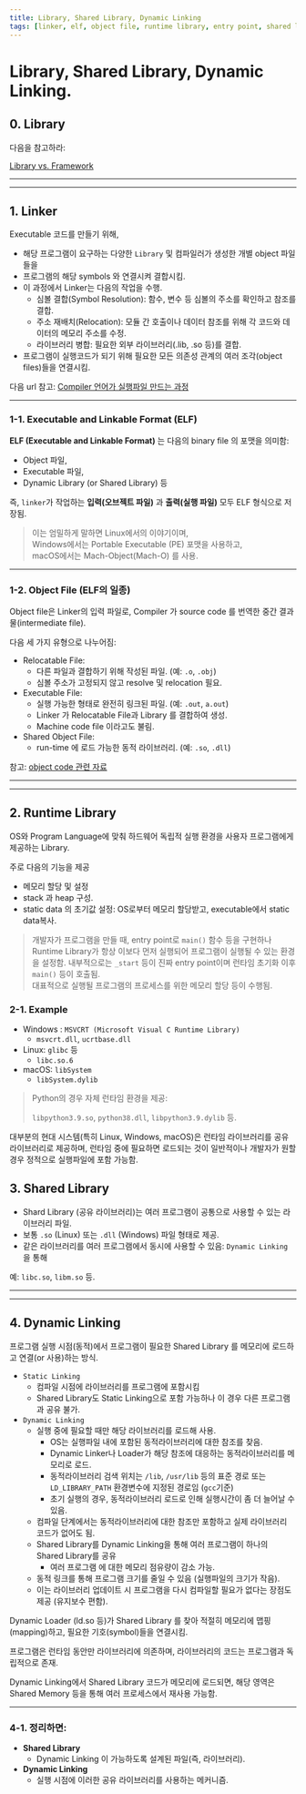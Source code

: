 ```yaml
---
title: Library, Shared Library, Dynamic Linking
tags: [linker, elf, object file, runtime library, entry point, shared library, library, static linker]
---
```


# Library, Shared Library, Dynamic Linking.

## **0. Library**

다음을 참고하라:

[Library vs. Framework](https://dsaint31.tistory.com/452)

---

---


## **1. Linker**

Executable 코드를 만들기 위해,  

* 해당 프로그램이 요구하는 다양한 `Library`  및  컴파일러가 생성한 개별 object 파일들을 
* 프로그램의 해당 symbols 와 연결시켜 결합시킴.
* 이 과정에서 Linker는 다음의 작업을 수행.
    * 심볼 결합(Symbol Resolution): 함수, 변수 등 심볼의 주소를 확인하고 참조를 결합.
    * 주소 재배치(Relocation): 모듈 간 호출이나 데이터 참조를 위해 각 코드와 데이터의 메모리 주소를 수정.
    * 라이브러리 병합: 필요한 외부 라이브러리(.lib, .so 등)를 결합.
* 프로그램이 실행코드가 되기 위해 필요한 모든 의존성 관계의 여러 조각(object files)들을 연결시킴.

다음 url 참고: [Compiler 언어가 실행파일 만드는 과정](../ch08/ce08_compiler_interpreter.md#compiler-language)

---

### 1-1. Executable and Linkable Format (ELF)

**ELF (Executable and Linkable Format)** 는 다음의 binary file 의 포맷을 의미함:

* Object 파일, 
* Executable 파일, 
* Dynamic Library (or Shared Library) 등 

즉, `linker`가 작업하는 **입력(오브젝트 파일)** 과 **출력(실행 파일)** 모두 ELF 형식으로 저장됨.

> 이는 엄밀하게 말하면 Linux에서의 이야기이며,  
> Windows에서는 Portable Executable (PE) 포맷을 사용하고,  
> macOS에서는 Mach-Object(Mach-O) 를 사용. 

---

### 1-2. Object File (ELF의 일종)

Object file은 Linker의 입력 파일로, Compiler 가 source code 를 번역한 중간 결과물(intermediate file).

다음 세 가지 유형으로 나누어짐:

* Relocatable File:
    * 다른 파일과 결합하기 위해 작성된 파일. (예: `.o`, `.obj`)
    * 심볼 주소가 고정되지 않고 resolve 및 relocation 필요.
* Executable File:
    * 실행 가능한 형태로 완전히 링크된 파일. (예: `.out`, `a.out`)
    * Linker 가 Relocatable File과 Library 를 결합하여 생성.
    * Machine code file 이라고도 불림.
* Shared Object File:
    * run-time 에 로드 가능한 동적 라이브러리. (예: `.so`, `.dll`)

참고: [object code 관련 자료](../ch08/ce08_compiler_interpreter.md#byte-code-바이트코드)

---

---

## **2. Runtime Library**

OS와 Program Language에 맞춰 하드웨어 독립적 실행 환경을 사용자 프로그램에게 제공하는 Library.

주로 다음의 기능을 제공

* 메모리 할당 및 설정
* stack 과 heap 구성.
* static data 의 초기값 설정: OS로부터 메모리 할당받고, executable에서 static data복사.

> 개발자가 프로그램을 만들 때, entry point로 `main()` 함수 등을 구현하나  
> Runtime Library가 항상 이보다 먼저 실행되어 프로그램이 실행될 수 있는 환경을 설정함.
> 내부적으로는 `_start` 등이 진짜 entry point이며 런타임 초기화 이후 `main()` 등이 호출됨.  
> 대표적으로 실행될 프로그램의 프로세스를 위한 메모리 할당 등이 수행됨.

### 2-1. Example

* Windows : `MSVCRT (Microsoft Visual C Runtime Library)`
    *  `msvcrt.dll`, `ucrtbase.dll`
* Linux: `glibc` 등
    * `libc.so.6` 
* macOS: `libSystem`
    * `libSystem.dylib` 

> Python의 경우 자체 런타임 환경을 제공:
>
> `libpython3.9.so`, `python38.dll`, `libpython3.9.dylib` 등.

대부분의 현대 시스템(특히 Linux, Windows, macOS)은 런타임 라이브러리를 공유 라이브러리로 제공하며, 런타임 중에 필요하면 로드되는 것이 일반적이나 개발자가 원할 경우 정적으로 실행파일에 포함 가능함.

## **3. Shared Library**

- Shard Library (공유 라이브러리)는 여러 프로그램이 공통으로 사용할 수 있는 라이브러리 파일.
- 보통 `.so` (Linux) 또는 `.dll` (Windows) 파일 형태로 제공.
- 같은 라이브러리를 여러 프로그램에서 동시에 사용할 수 있음: `Dynamic Linking` 을 통해

예: `libc.so`, `libm.so` 등.

---

---

## **4. Dynamic Linking** 

프로그램 실행 시점(동적)에서 프로그램이 필요한 Shared Library 를 메모리에 로드하고 연결(or 사용)하는 방식.

- `Static Linking`
    - 컴파일 시점에 라이브러리를 프로그램에 포함시킴
    - Shared Library도 Static Linking으로 포함 가능하나 이 경우 다른 프로그램과 공유 불가. 
- `Dynamic Linking` 
    - 실행 중에 필요할 때만 해당 라이브러리를 로드해 사용.
        - OS는 실행파일 내에 포함된 동적라이브러리에 대한 참조를 찾음. 
        - Dynamic Linker나 Loader가 해당 참조에 대응하는 동적라이브러리를 메모리로 로드. 
        - 동적라이브러리 검색 위치는 `/lib`, `/usr/lib` 등의 표준 경로 또는 `LD_LIBRARY_PATH` 환경변수에 지정된 경로임 (`gcc`기준)
        - 초기 실행의 경우, 동적라이브러리 로드로 인해 실행시간이 좀 더 늘어날 수 있음.
    - 컴파일 단계에서는 동적라이브러리에 대한 참조만 포함하고 실제 라이브러리 코드가 없어도 됨.
    - Shared Library를 Dynamic Linking을 통해 여러 프로그램이 하나의 Shared Library를 공유 
        - 여러 프로그램 에 대한 메모리 점유량이 감소 가능.
    - 동적 링크를 통해 프로그램 크기를 줄일 수 있음 (실행파일의 크기가 작음).
    - 이는 라이브러리 업데이트 시 프로그램을 다시 컴파일할 필요가 없다는 장점도 제공 (유지보수 편함).

Dynamic Loader (ld.so 등)가 Shared Library 를 찾아 적절히 메모리에 맵핑(mapping)하고, 필요한 기호(symbol)들을 연결시킴.

프로그램은 런타임 동안만 라이브러리에 의존하며, 라이브러리의 코드는 프로그램과 독립적으로 존재.

Dynamic Linking에서 Shared Library 코드가 메모리에 로드되면, 해당 영역은 Shared Memory 등을 통해 여러 프로세스에서 재사용 가능함.

---

### **4-1. 정리하면:**

- **Shared Library**
    - Dynamic Linking 이 가능하도록 설계된 파일(즉, 라이브러리).
- **Dynamic Linking** 
    - 실행 시점에 이러한 공유 라이브러리를 사용하는 메커니즘.

